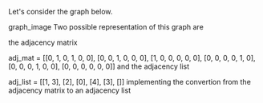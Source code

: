 Let's consider the graph below.

graph_image
Two possible representation of this graph are

the adjacency matrix

adj_mat =   [[0, 1, 0, 1, 0, 0],
             [0, 0, 1, 0, 0, 0],
             [1, 0, 0, 0, 0, 0],
             [0, 0, 0, 0, 1, 0],
             [0, 0, 0, 1, 0, 0],
             [0, 0, 0, 0, 0, 0]]
and the adjacency list

adj_list = [[1, 3], [2], [0], [4], [3], []]
implementing the convertion from the adjacency matrix to an adjacency list
